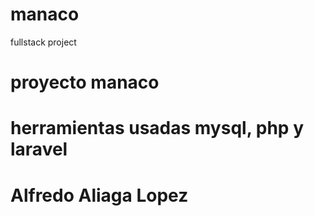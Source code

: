 # manaco
fullstack project
# proyecto manaco 
# herramientas usadas mysql, php y laravel
# Alfredo Aliaga Lopez